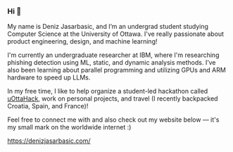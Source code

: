 ### Hi 🤠

My name is Deniz Jasarbasic, and I’m an undergrad student studying Computer Science at the University of Ottawa. I've really passionate about product engineering, design, and machine learning!

I'm currently an undergraduate researcher at IBM, where I'm researching phishing detection using ML, static, and dynamic analysis methods. I’ve also been learning about parallel programming and utilizing GPUs and ARM hardware to speed up LLMs.

In my free time, I like to help organize a student-led hackathon called [uOttaHack](https://uottahack.ca/), work on personal projects, and travel (I recently backpacked Croatia, Spain, and France)!

Feel free to connect me with and also check out my website below — it's my small mark on the worldwide internet :)

https://denizjasarbasic.com/
